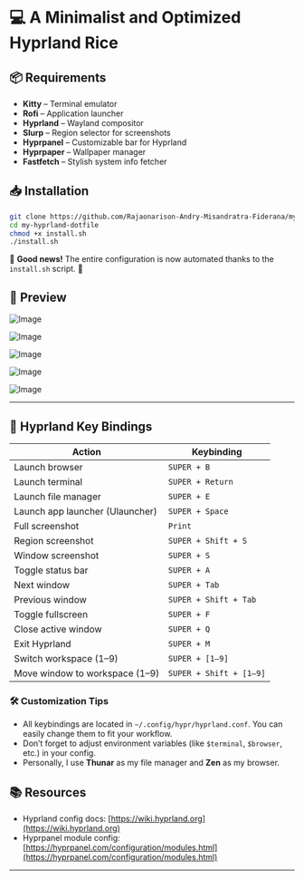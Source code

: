 # 💻 A Minimalist and Optimized Hyprland Rice

## 📦 Requirements

* **Kitty** – Terminal emulator
* **Rofi** – Application launcher
* **Hyprland** – Wayland compositor
* **Slurp** – Region selector for screenshots
* **Hyprpanel** – Customizable bar for Hyprland
* **Hyprpaper** – Wallpaper manager
* **Fastfetch** – Stylish system info fetcher

## 📥 Installation

```bash
git clone https://github.com/Rajaonarison-Andry-Misandratra-Fiderana/my-hyprland-dotfile
cd my-hyprland-dotfile
chmod +x install.sh
./install.sh
```

🎉 **Good news!** The entire configuration is now automated thanks to the `install.sh` script. 🚀

## 📸 Preview

![Image](https://github.com/user-attachments/assets/6d00998c-9731-461a-81a4-73193cfc86b1)

![Image](https://github.com/user-attachments/assets/b4f67a78-7784-4e83-82d8-85bc2fdae149)

![Image](https://github.com/user-attachments/assets/be986c7a-5822-4ff5-a3fe-ac9c63fbca06)

![Image](https://github.com/user-attachments/assets/855c8780-31a6-475a-9b86-41d28e549de1)

![Image](https://github.com/user-attachments/assets/08dc3c10-b196-42e2-892d-276e305e43e2)

---

## 🧩 Hyprland Key Bindings

| Action                          | Keybinding              |
| ------------------------------- | ----------------------- |
| Launch browser                  | `SUPER + B`             |
| Launch terminal                 | `SUPER + Return`        |
| Launch file manager             | `SUPER + E`             |
| Launch app launcher (Ulauncher) | `SUPER + Space`         |
| Full screenshot                 | `Print`                 |
| Region screenshot               | `SUPER + Shift + S`     |
| Window screenshot               | `SUPER + S`             |
| Toggle status bar               | `SUPER + A`             |
| Next window                     | `SUPER + Tab`           |
| Previous window                 | `SUPER + Shift + Tab`   |
| Toggle fullscreen               | `SUPER + F`             |
| Close active window             | `SUPER + Q`             |
| Exit Hyprland                   | `SUPER + M`             |
| Switch workspace (1–9)          | `SUPER + [1–9]`         |
| Move window to workspace (1–9)  | `SUPER + Shift + [1–9]` |

### 🛠️ Customization Tips

* All keybindings are located in `~/.config/hypr/hyprland.conf`. You can easily change them to fit your workflow.
* Don’t forget to adjust environment variables (like `$terminal`, `$browser`, etc.) in your config.
* Personally, I use **Thunar** as my file manager and **Zen** as my browser.

## 📚 Resources

* Hyprland config docs: [https://wiki.hyprland.org](https://wiki.hyprland.org)
* Hyprpanel module config: [https://hyprpanel.com/configuration/modules.html](https://hyprpanel.com/configuration/modules.html)

---
